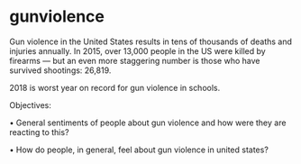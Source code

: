 # gunviolence

Gun violence in the United States results in tens of thousands of deaths and injuries annually. In 2015, over 13,000 people in the US were killed by firearms — but an even more staggering number is those who have survived shootings: 26,819. 

2018 is worst year on record for gun violence in schools.

Objectives:

•	General sentiments of people about gun violence and how were they are reacting to this?

•	How do people, in general, feel about gun violence in united states?

